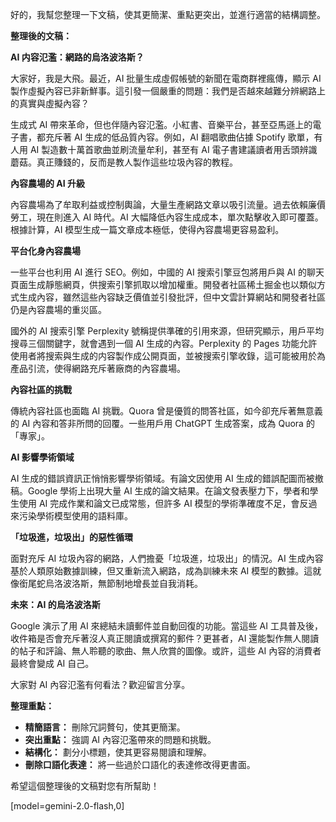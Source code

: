 好的，我幫您整理一下文稿，使其更簡潔、重點更突出，並進行適當的結構調整。

**整理後的文稿：**

**AI 内容氾濫：網路的烏洛波洛斯？**

大家好，我是大飛。最近，AI 批量生成虛假帳號的新聞在電商群裡瘋傳，顯示 AI 製作虛擬內容已非新鮮事。這引發一個嚴重的問題：我們是否越來越難分辨網路上的真實與虛擬內容？

生成式 AI 帶來革命，但也伴隨內容氾濫。小紅書、音樂平台，甚至亞馬遜上的電子書，都充斥著 AI 生成的低品質內容。例如，AI 翻唱歌曲佔據 Spotify 歌單，有人用 AI 製造數十萬首歌曲並刷流量牟利，甚至有 AI 電子書建議讀者用舌頭辨識蘑菇。真正賺錢的，反而是教人製作這些垃圾內容的教程。

**內容農場的 AI 升級**

內容農場為了牟取利益或控制輿論，大量生產網路文章以吸引流量。過去依賴廉價勞工，現在則進入 AI 時代。AI 大幅降低內容生成成本，單次點擊收入即可覆蓋。根據計算，AI 模型生成一篇文章成本極低，使得內容農場更容易盈利。

**平台化身內容農場**

一些平台也利用 AI 進行 SEO。例如，中國的 AI 搜索引擎豆包將用戶與 AI 的聊天頁面生成靜態網頁，供搜索引擎抓取以增加權重。開發者社區稀土掘金也以類似方式生成內容，雖然這些內容缺乏價值並引發批評，但中文雲計算網站和開發者社區仍是內容農場的重災區。

國外的 AI 搜索引擎 Perplexity 號稱提供準確的引用來源，但研究顯示，用戶平均搜尋三個關鍵字，就會遇到一個 AI 生成的內容。Perplexity 的 Pages 功能允許使用者將搜索與生成的内容製作成公開頁面，並被搜索引擎收錄，這可能被用於為產品引流，使得網路充斥著廠商的內容農場。

**內容社區的挑戰**

傳統內容社區也面臨 AI 挑戰。Quora 曾是優質的問答社區，如今卻充斥著無意義的 AI 內容和答非所問的回覆。一些用戶用 ChatGPT 生成答案，成為 Quora 的「專家」。

**AI 影響學術領域**

AI 生成的錯誤資訊正悄悄影響學術領域。有論文因使用 AI 生成的錯誤配圖而被撤稿。Google 學術上出現大量 AI 生成的論文結果。在論文發表壓力下，學者和學生使用 AI 完成作業和論文已成常態，但許多 AI 模型的學術準確度不足，會反過來污染學術模型使用的語料庫。

**「垃圾進，垃圾出」的惡性循環**

面對充斥 AI 垃圾內容的網路，人們擔憂「垃圾進，垃圾出」的情況。AI 生成內容基於人類原始數據訓練，但又重新流入網路，成為訓練未來 AI 模型的數據。這就像銜尾蛇烏洛波洛斯，無節制地增長並自我消耗。

**未來：AI 的烏洛波洛斯**

Google 演示了用 AI 來總結未讀郵件並自動回復的功能。當這些 AI 工具普及後，收件箱是否會充斥著沒人真正閱讀或撰寫的郵件？更甚者，AI 還能製作無人閱讀的帖子和評論、無人聆聽的歌曲、無人欣賞的圖像。或許，這些 AI 內容的消費者最終會變成 AI 自己。

大家對 AI 內容氾濫有何看法？歡迎留言分享。

**整理重點：**

*   **精簡語言：** 刪除冗詞贅句，使其更簡潔。
*   **突出重點：** 強調 AI 內容氾濫帶來的問題和挑戰。
*   **結構化：** 劃分小標題，使其更容易閱讀和理解。
*   **刪除口語化表達：** 將一些過於口語化的表達修改得更書面。

希望這個整理後的文稿對您有所幫助！

[model=gemini-2.0-flash,0]

